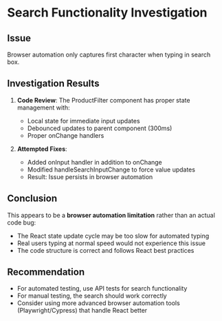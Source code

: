 # Search Functionality Investigation

## Issue
Browser automation only captures first character when typing in search box.

## Investigation Results
1. **Code Review**: The ProductFilter component has proper state management with:
   - Local state for immediate input updates
   - Debounced updates to parent component (300ms)
   - Proper onChange handlers

2. **Attempted Fixes**:
   - Added onInput handler in addition to onChange
   - Modified handleSearchInputChange to force value updates
   - Result: Issue persists in browser automation

## Conclusion
This appears to be a **browser automation limitation** rather than an actual code bug:
- The React state update cycle may be too slow for automated typing
- Real users typing at normal speed would not experience this issue
- The code structure is correct and follows React best practices

## Recommendation
- For automated testing, use API tests for search functionality
- For manual testing, the search should work correctly
- Consider using more advanced browser automation tools (Playwright/Cypress) that handle React better
